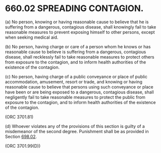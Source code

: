 660.02 SPREADING CONTAGION.
===========================

​(a) No person, knowing or having reasonable cause to believe that he is
suffering from a dangerous, contagious disease, shall knowingly fail to
take reasonable measures to prevent exposing himself to other persons,
except when seeking medical aid.

​(b) No person, having charge or care of a person whom he knows or has
reasonable cause to believe is suffering from a dangerous, contagious
disease, shall recklessly fail to take reasonable measures to protect
others from exposure to the contagion, and to inform health authorities
of the existence of the contagion.

​(c) No person, having charge of a public conveyance or place of public
accommodation, amusement, resort or trade, and knowing or having
reasonable cause to believe that persons using such conveyance or place
have been or are being exposed to a dangerous, contagious disease, shall
negligently fail to take reasonable measures to protect the public from
exposure to the contagion, and to inform health authorities of the
existence of the contagion.

(ORC 3701.81)

​(d) Whoever violates any of the provisions of this section is guilty of
a misdemeanor of the second degree. Punishment shall be as provided in
Section [698.02](38e2f631.html).

(ORC 3701.99(D))
